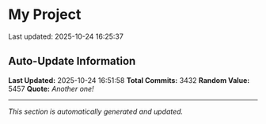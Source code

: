 # My Project


Last updated: 2025-10-24 16:25:37















































































































































































































































































































































































































































































































































































































































































































































































































































































































































































































































































































































































































































































































































































































































































































































































































































































































































































































































































































































































































































































































































































































































































































































































































































































































































































































































































































































































































































































































































































































































































































































































































































































































































































































































































































































































































































































































































































































































































































































































## Auto-Update Information

**Last Updated:** 2025-10-24 16:51:58
**Total Commits:** 3432
**Random Value:** 5457
**Quote:** _Another one!_

---
_This section is automatically generated and updated._